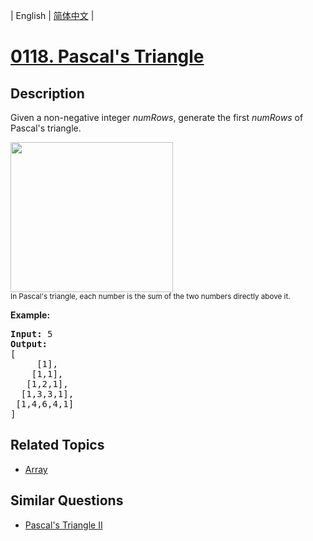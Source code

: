
| English | [简体中文](README.md) |

# [0118. Pascal's Triangle](https://leetcode-cn.com/problems/pascals-triangle/)

## Description

<p>Given a non-negative integer&nbsp;<em>numRows</em>, generate the first <em>numRows</em> of Pascal&#39;s triangle.</p>

<p><img alt="" src="https://upload.wikimedia.org/wikipedia/commons/0/0d/PascalTriangleAnimated2.gif" style="height:240px; width:260px" /><br />
<small>In Pascal&#39;s triangle, each number is the sum of the two numbers directly above it.</small></p>

<p><strong>Example:</strong></p>

<pre>
<strong>Input:</strong> 5
<strong>Output:</strong>
[
     [1],
    [1,1],
   [1,2,1],
  [1,3,3,1],
 [1,4,6,4,1]
]
</pre>


## Related Topics

- [Array](https://leetcode-cn.com/tag/array)

## Similar Questions

- [Pascal's Triangle II](../pascals-triangle-ii/README_EN.md)
